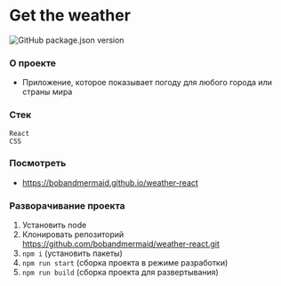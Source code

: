 # Get the weather
![GitHub package.json version](https://img.shields.io/github/package-json/v/bobandmermaid/weather-react?style=flat-square)
### О проекте
+ Приложение, которое показывает погоду для любого города или страны мира  
  
### Стек
`React`  
`CSS`   

### Посмотреть 
+ https://bobandmermaid.github.io/weather-react    

### Разворачивание проекта
1. Установить node     
2. Клонировать репозиторий https://github.com/bobandmermaid/weather-react.git
3. `npm i` (установить пакеты)
4. `npm run start` (сборка проекта в режиме разработки)
5. `npm run build` (сборка проекта для развертывания)

